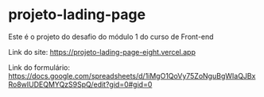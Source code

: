 # projeto-lading-page
Este é o projeto do desafio do módulo 1 do curso de Front-end

Link do site: https://projeto-lading-page-eight.vercel.app

Link do formulário: https://docs.google.com/spreadsheets/d/1iMgO1QoVy75ZoNguBgWIaQJBxRo8wIUDEQMYQzS9SpQ/edit?gid=0#gid=0
